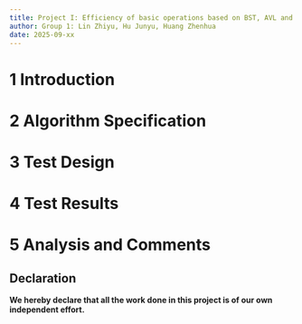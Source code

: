 ```yaml
---
title: Project I: Efficiency of basic operations based on BST, AVL and Splay Trees
author: Group 1: Lin Zhiyu, Hu Junyu, Huang Zhenhua
date: 2025-09-xx
---
```

# 1 Introduction

# 2 Algorithm Specification

# 3 Test Design

# 4 Test Results

# 5 Analysis and Comments


## Declaration
**We hereby declare that all the work done in this project is of our own independent effort.**